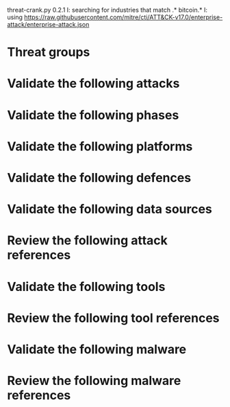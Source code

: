 threat-crank.py 0.2.1
I: searching for industries that match .* bitcoin.*
I: using https://raw.githubusercontent.com/mitre/cti/ATT&CK-v17.0/enterprise-attack/enterprise-attack.json
# Threat groups


# Validate the following attacks


# Validate the following phases


# Validate the following platforms


# Validate the following defences


# Validate the following data sources


# Review the following attack references


# Validate the following tools


# Review the following tool references


# Validate the following malware


# Review the following malware references



